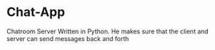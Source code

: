 # Chat-App
Chatroom Server Written in Python. He makes sure that the client and server can send messages back and forth
